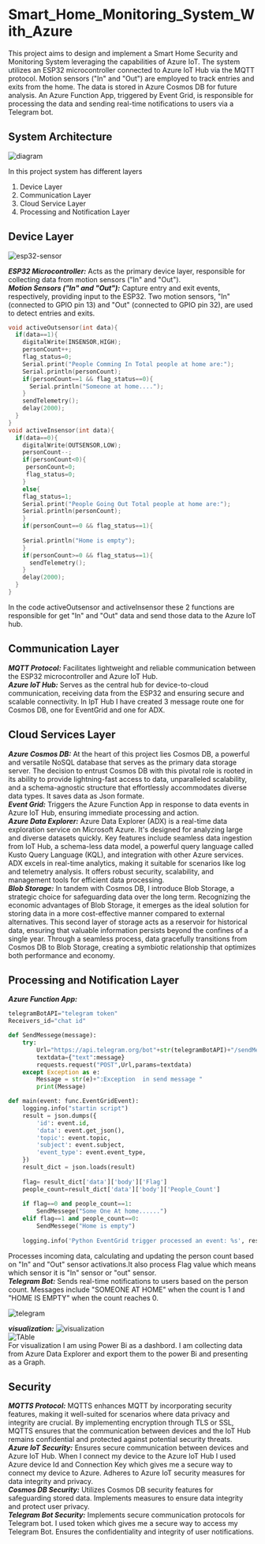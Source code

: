 # Smart_Home_Monitoring_System_With_Azure
 
This project aims to design and implement a Smart Home Security and Monitoring System leveraging the capabilities of Azure IoT. The system utilizes an ESP32 microcontroller connected to Azure IoT Hub via the MQTT protocol. Motion sensors ("In" and "Out") are employed to track entries and exits from the home. The data is stored in Azure Cosmos DB for future analysis. An Azure Function App, triggered by Event Grid, is responsible for processing the data and sending real-time notifications to users via a Telegram bot.

## System Architecture  
![diagram](Screenshots&pics/diagram.jpg)

In this project system has different layers

1. Device Layer  
2. Communication Layer
3. Cloud Service Layer
4. Processing and Notification Layer

## Device Layer
![esp32-sensor](Screenshots&pics/esp32_sensor.png)

___ESP32 Microcontroller:___ Acts as the primary device layer, responsible for collecting data from motion sensors ("In" and "Out").  
___Motion Sensors ("In" and "Out"):___ Capture entry and exit events, respectively, providing input to the ESP32. Two motion sensors, "In" (connected to GPIO pin 13) and "Out" (connected to GPIO pin 32), are used to detect entries and exits.
```cpp  
void activeOutsensor(int data){  
  if(data==1){
    digitalWrite(INSENSOR,HIGH);
    personCount++;
    flag_status=0;
    Serial.print("People Comming In Total people at home are:");
    Serial.println(personCount);
    if(personCount==1 && flag_status==0){
      Serial.println("Someone at home....");
    }
    sendTelemetry();
    delay(2000);
  }   
}
void activeInsensor(int data){
  if(data==0){
    digitalWrite(OUTSENSOR,LOW);
    personCount--;
    if(personCount<0){
     personCount=0;
     flag_status=0;
    }
    else{
    flag_status=1;
    Serial.print("People Going Out Total people at home are:");
    Serial.println(personCount);
    }
    if(personCount==0 && flag_status==1){
    
    Serial.println("Home is empty");
    }
    if(personCount>=0 && flag_status==1){
      sendTelemetry();
    }  
    delay(2000);   
  }
}

```

In the code activeOutsensor and activeInsensor these 2 functions are responsible for get "In" and "Out" data and send those data to the Azure IoT hub.

## Communication Layer
___MQTT Protocol:___ Facilitates lightweight and reliable communication between the ESP32 microcontroller and Azure IoT Hub.  
___Azure IoT Hub:___ Serves as the central hub for device-to-cloud communication, receiving data from the ESP32 and ensuring secure and scalable connectivity. In IpT Hub I have created 3 message route one for Cosmos DB, one for EventGrid and one for ADX.  
## Cloud Services Layer
___Azure Cosmos DB:___ At the heart of this project lies Cosmos DB, a powerful and versatile NoSQL database that serves as the primary data storage server. The decision to entrust Cosmos DB with this pivotal role is rooted in its ability to provide lightning-fast access to data, unparalleled scalability, and a schema-agnostic structure that effortlessly accommodates diverse data types. It saves data as Json formate.  
___Event Grid:___ Triggers the Azure Function App in response to data events in Azure IoT Hub, ensuring immediate processing and action.  
___Azure Data Explorer:___ Azure Data Explorer (ADX) is a real-time data exploration service on Microsoft Azure. It's designed for analyzing large and diverse datasets quickly. Key features include seamless data ingestion from IoT Hub, a schema-less data model, a powerful query language called Kusto Query Language (KQL), and integration with other Azure services. ADX excels in real-time analytics, making it suitable for scenarios like log and telemetry analysis. It offers robust security, scalability, and management tools for efficient data processing.  
___Blob Storage:___ In tandem with Cosmos DB, I introduce Blob Storage, a strategic choice for safeguarding data over the long term. Recognizing the economic advantages of Blob Storage, it emerges as the ideal solution for storing data in a more cost-effective manner compared to external alternatives. This second layer of storage acts as a reservoir for historical data, ensuring that valuable information persists beyond the confines of a single year. Through a seamless process, data gracefully transitions from Cosmos DB to Blob Storage, creating a symbiotic relationship that optimizes both performance and economy.
## Processing and Notification Layer  
___Azure Function App:___  
```python
telegramBotAPI="telegram token"
Receivers_id="chat id"

def SendMessege(message):
    try:
        Url="https://api.telegram.org/bot"+str(telegramBotAPI)+"/sendMessage?chat_id="+str(Receivers_id)
        textdata={"text":message}
        requests.request("POST",Url,params=textdata)
    except Exception as e:
        Message = str(e)+":Exception  in send message "
        print(Message)

def main(event: func.EventGridEvent):
    logging.info("startin script")     
    result = json.dumps({
        'id': event.id,
        'data': event.get_json(),
        'topic': event.topic,
        'subject': event.subject,
        'event_type': event.event_type,
    })    
    result_dict = json.loads(result)   
    
    flag= result_dict['data']['body']['Flag']
    people_count=result_dict['data']['body']['People_Count']     
    
    if flag==0 and people_count==1:
        SendMessege("Some One At home......")
    elif flag==1 and people_count==0:
        SendMessege("Home is empty")   
         
    logging.info('Python EventGrid trigger processed an event: %s', result)

```  
 Processes incoming data, calculating and updating the person count based on "In" and "Out" sensor activations.It also process Flag value which means which sensor it is "In" sensor or "out" sensor.  
___Telegram Bot:___ Sends real-time notifications to users based on the person count. Messages include "SOMEONE AT HOME" when the count is 1 and "HOME IS EMPTY" when the count reaches 0. 
 
![telegram](Screenshots&pics/telegram.png) 

___visualization:___ 
![visualization](Screenshots&pics/visualization.jpg)   
![TAble](Screenshots&pics/Table.jpg)  
For visualization I am using Power Bi as a dashbord. I am collecting data from Azure Data Explorer and export them to the power Bi and presenting as a Graph.



## Security
___MQTTS Protocol:___ MQTTS enhances MQTT by incorporating security features, making it well-suited for scenarios where data privacy and integrity are crucial. By implementing encryption through TLS or SSL, MQTTS ensures that the communication between devices and the IoT Hub remains confidential and protected against potential security threats.  
___Azure IoT Security:___ Ensures secure communication between devices and Azure IoT Hub. When I connect my device to the Azure IoT Hub I used Azure device Id and Connection Key which gives me a secure way to connect my device to Azure. Adheres to Azure IoT security measures for data integrity and privacy.  
___Cosmos DB Security:___ Utilizes Cosmos DB security features for safeguarding stored data. Implements measures to ensure data integrity and protect user privacy.  
___Telegram Bot Security:___ Implements secure communication protocols for Telegram bot. I used token which gives me a secure way to access my Telegram Bot. Ensures the confidentiality and integrity of user notifications.  
 